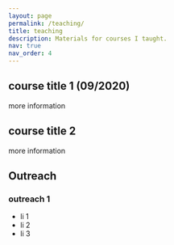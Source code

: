 ```yaml
---
layout: page
permalink: /teaching/
title: teaching
description: Materials for courses I taught.
nav: true
nav_order: 4
---
```


## course title 1 (09/2020)
more information

## course title 2
more information

## Outreach

### outreach 1

<ul>
  <li>li 1</li>
  <li>li 2</li>
  <li>li 3</li>
</ul>

